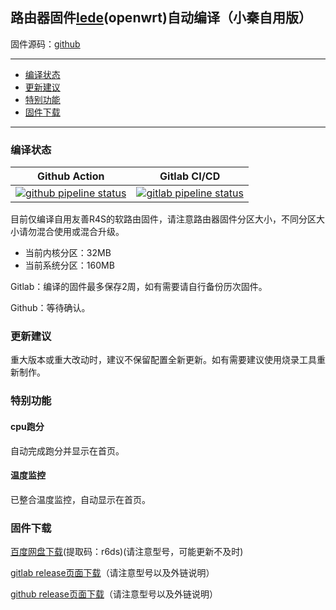 ## 路由器固件[lede](https://github.com/coolsnowwolf/lede)(openwrt)自动编译（小秦自用版）

固件源码：[github](https://github.com/coolsnowwolf/lede)

--------------
* [编译状态](#编译状态)
* [更新建议](#更新建议)
* [特别功能](#特别功能)
* [固件下载](#固件下载)
--------------

### 编译状态
| Github Action | Gitlab CI/CD |
| ----- | ----- |
| [![github pipeline status](https://github.com/qyh214/OpenWRT-LEDE-BUILD/actions/workflows/openwrt-ci.yml/badge.svg)](https://github.com/qyh214/OpenWRT-LEDE-BUILD/actions/workflows/openwrt-ci.yml) | [![gitlab pipeline status](http://git.qyh.name/shihuang/routerbuild/badges/master/pipeline.svg)](http://git.qyh.name/shihuang/routerbuild/commits/master) |

目前仅编译自用友善R4S的软路由固件，请注意路由器固件分区大小，不同分区大小请勿混合使用或混合升级。

- 当前内核分区：32MB
- 当前系统分区：160MB

Gitlab：编译的固件最多保存2周，如有需要请自行备份历次固件。

Github：等待确认。

### 更新建议
重大版本或重大改动时，建议不保留配置全新更新。如有需要建议使用烧录工具重新制作。

### 特别功能

#### cpu跑分
自动完成跑分并显示在首页。

#### 温度监控
已整合温度监控，自动显示在首页。

### 固件下载
[百度网盘下载](https://pan.baidu.com/s/1J7tX4Qsu2hF_cmXrhqsogQ)(提取码：r6ds)(请注意型号，可能更新不及时)

[gitlab release页面下载](http://git.qyh.name/shihuang/routerbuild/-/releases)（请注意型号以及外链说明）

[github release页面下载](https://github.com/qyh214/OpenWRT-LEDE-BUILD/releases)（请注意型号以及外链说明）
